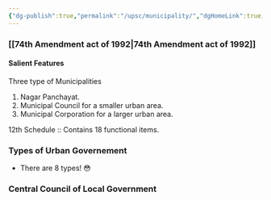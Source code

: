 ```yaml
---
{"dg-publish":true,"permalink":"/upsc/municipality/","dgHomeLink":true,"dgPassFrontmatter":false}
---
```


### [[74th Amendment act of 1992|74th Amendment act of 1992]]
#### Salient Features
Three type of Municipalities
1. Nagar Panchayat.
2. Municipal Council for a smaller urban area.
3. Municipal Corporation for a larger urban area.


12th Schedule :: Contains 18 functional items. 


### Types of Urban Governement
- There are 8 types! 😳


### Central Council of Local Government
